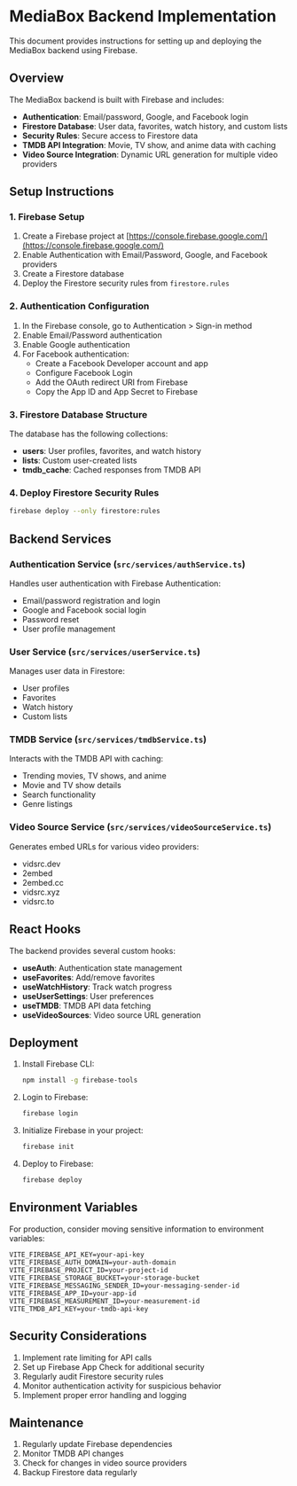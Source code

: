 # MediaBox Backend Implementation

This document provides instructions for setting up and deploying the MediaBox backend using Firebase.

## Overview

The MediaBox backend is built with Firebase and includes:

- **Authentication**: Email/password, Google, and Facebook login
- **Firestore Database**: User data, favorites, watch history, and custom lists
- **Security Rules**: Secure access to Firestore data
- **TMDB API Integration**: Movie, TV show, and anime data with caching
- **Video Source Integration**: Dynamic URL generation for multiple video providers

## Setup Instructions

### 1. Firebase Setup

1. Create a Firebase project at [https://console.firebase.google.com/](https://console.firebase.google.com/)
2. Enable Authentication with Email/Password, Google, and Facebook providers
3. Create a Firestore database
4. Deploy the Firestore security rules from `firestore.rules`

### 2. Authentication Configuration

1. In the Firebase console, go to Authentication > Sign-in method
2. Enable Email/Password authentication
3. Enable Google authentication
4. For Facebook authentication:
   - Create a Facebook Developer account and app
   - Configure Facebook Login
   - Add the OAuth redirect URI from Firebase
   - Copy the App ID and App Secret to Firebase

### 3. Firestore Database Structure

The database has the following collections:

- **users**: User profiles, favorites, and watch history
- **lists**: Custom user-created lists
- **tmdb_cache**: Cached responses from TMDB API

### 4. Deploy Firestore Security Rules

```bash
firebase deploy --only firestore:rules
```

## Backend Services

### Authentication Service (`src/services/authService.ts`)

Handles user authentication with Firebase Authentication:

- Email/password registration and login
- Google and Facebook social login
- Password reset
- User profile management

### User Service (`src/services/userService.ts`)

Manages user data in Firestore:

- User profiles
- Favorites
- Watch history
- Custom lists

### TMDB Service (`src/services/tmdbService.ts`)

Interacts with the TMDB API with caching:

- Trending movies, TV shows, and anime
- Movie and TV show details
- Search functionality
- Genre listings

### Video Source Service (`src/services/videoSourceService.ts`)

Generates embed URLs for various video providers:

- vidsrc.dev
- 2embed
- 2embed.cc
- vidsrc.xyz
- vidsrc.to

## React Hooks

The backend provides several custom hooks:

- **useAuth**: Authentication state management
- **useFavorites**: Add/remove favorites
- **useWatchHistory**: Track watch progress
- **useUserSettings**: User preferences
- **useTMDB**: TMDB API data fetching
- **useVideoSources**: Video source URL generation

## Deployment

1. Install Firebase CLI:
   ```bash
   npm install -g firebase-tools
   ```

2. Login to Firebase:
   ```bash
   firebase login
   ```

3. Initialize Firebase in your project:
   ```bash
   firebase init
   ```

4. Deploy to Firebase:
   ```bash
   firebase deploy
   ```

## Environment Variables

For production, consider moving sensitive information to environment variables:

```
VITE_FIREBASE_API_KEY=your-api-key
VITE_FIREBASE_AUTH_DOMAIN=your-auth-domain
VITE_FIREBASE_PROJECT_ID=your-project-id
VITE_FIREBASE_STORAGE_BUCKET=your-storage-bucket
VITE_FIREBASE_MESSAGING_SENDER_ID=your-messaging-sender-id
VITE_FIREBASE_APP_ID=your-app-id
VITE_FIREBASE_MEASUREMENT_ID=your-measurement-id
VITE_TMDB_API_KEY=your-tmdb-api-key
```

## Security Considerations

1. Implement rate limiting for API calls
2. Set up Firebase App Check for additional security
3. Regularly audit Firestore security rules
4. Monitor authentication activity for suspicious behavior
5. Implement proper error handling and logging

## Maintenance

1. Regularly update Firebase dependencies
2. Monitor TMDB API changes
3. Check for changes in video source providers
4. Backup Firestore data regularly
